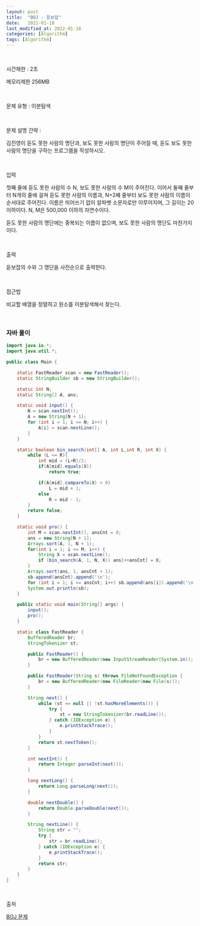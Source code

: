 ```yaml
---
layout: post
title:  "BOJ - 듣보잡"
date:   2022-01-18
last_modified_at: 2022-01-18
categories: [Algorithm]
tags: [Algorithm]
---
```


<br/>

시간제한 : 2초

메모리제한 256MB

<br/>

문제 유형 : 이분탐색

<br/>

문제 설명 간략 :    

김진영이 듣도 못한 사람의 명단과, 보도 못한 사람의 명단이 주어질 때, 듣도 보도 못한 사람의 명단을 구하는 프로그램을 작성하시오.

<br/>

입력

첫째 줄에 듣도 못한 사람의 수 N, 보도 못한 사람의 수 M이 주어진다. 
이어서 둘째 줄부터 N개의 줄에 걸쳐 듣도 못한 사람의 이름과, N+2째 줄부터 보도 못한 사람의 이름이 순서대로 주어진다. 
이름은 띄어쓰기 없이 알파벳 소문자로만 이루어지며, 그 길이는 20 이하이다. N, M은 500,000 이하의 자연수이다.

듣도 못한 사람의 명단에는 중복되는 이름이 없으며, 보도 못한 사람의 명단도 마찬가지이다.

<br/>

출력

듣보잡의 수와 그 명단을 사전순으로 출력한다.
 
<br/>
   
접근법

비교할 배열을 정렬하고 원소를 이분탐색해서 찾는다.

<br/>

### 자바 풀이

```java
import java.io.*;
import java.util.*;

public class Main {

    static FastReader scan = new FastReader();
    static StringBuilder sb = new StringBuilder();

    static int N;
    static String[] A, ans;

    static void input() {
        N = scan.nextInt();
        A = new String[N + 1];
        for (int i = 1; i <= N; i++) {
            A[i] = scan.nextLine();
        }
    }

    static boolean bin_search(int[] A, int L,int R, int X) {
        while (L <= R){
            int mid = (L+R)/2;
            if(A[mid].equals(X))
                return true;

            if(A[mid].compareTo(X) < 0)
                L = mid + 1;
            else
                R = mid - 1;
        }
        return false;
    }

    static void pro() {
        int M = scan.nextInt(), ansCnt = 0;
        ans = new String[N + 1];
        Arrays.sort(A, 1, N + 1);
        for(int i = 1; i <= M; i++) {
            String X = scan.nextLine();
            if (bin_search(A, 1, N, X)) ans[++ansCnt] = X;
        }
        Arrays.sort(ans, 1, ansCnt + 1);
        sb.append(ansCnt).append('\n');
        for (int i = 1; i <= ansCnt; i++) sb.append(ans[i]).append('\n');
        System.out.println(sb);
    }

    public static void main(String[] args) {
        input();
        pro();
    }

    static class FastReader {
        BufferedReader br;
        StringTokenizer st;

        public FastReader() {
            br = new BufferedReader(new InputStreamReader(System.in));
        }

        public FastReader(String s) throws FileNotFoundException {
            br = new BufferedReader(new FileReader(new File(s)));
        }

        String next() {
            while (st == null || !st.hasMoreElements()) {
                try {
                    st = new StringTokenizer(br.readLine());
                } catch (IOException e) {
                    e.printStackTrace();
                }
            }
            return st.nextToken();
        }

        int nextInt() {
            return Integer.parseInt(next());
        }

        long nextLong() {
            return Long.parseLong(next());
        }

        double nextDouble() {
            return Double.parseDouble(next());
        }

        String nextLine() {
            String str = "";
            try {
                str = br.readLine();
            } catch (IOException e) {
                e.printStackTrace();
            }
            return str;
        }
    }
}

```

<br/>

출처

[BOJ 문제](https://www.acmicpc.net/problem/1764)